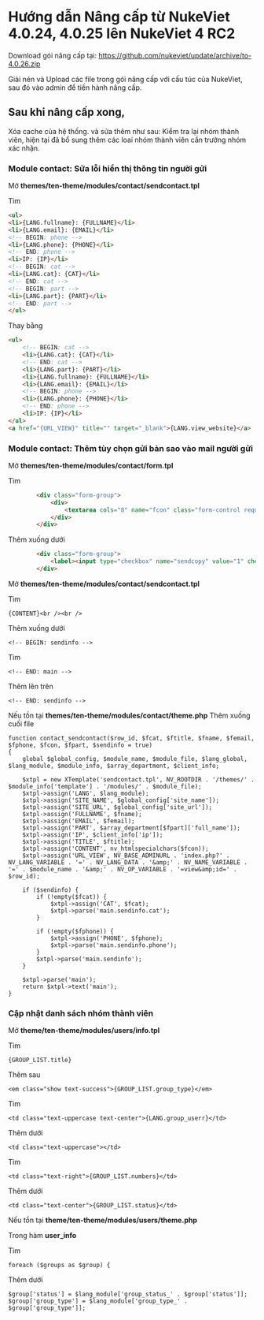# Hướng dẫn Nâng cấp từ NukeViet 4.0.24, 4.0.25 lên NukeViet 4 RC2

Download gói nâng cấp tại: https://github.com/nukeviet/update/archive/to-4.0.26.zip

Giải nén và Upload các file trong gói nâng cấp với cấu túc của NukeViet, sau đó vào admin để tiến hành nâng cấp.

## Sau khi nâng cấp xong, 

Xóa cache của hệ thống. và sửa thêm như sau: Kiểm tra lại nhóm thành viên, hiện tại đã bổ sung thêm các loai nhóm thành viên cần trưởng nhóm xác nhận.


### Module contact: Sửa lỗi hiển thị thông tin người gửi
Mở **themes/ten-theme/modules/contact/sendcontact.tpl**

Tìm
```html
<ul>
<li>{LANG.fullname}: {FULLNAME}</li>
<li>{LANG.email}: {EMAIL}</li>
<!-- BEGIN: phone -->
<li>{LANG.phone}: {PHONE}</li>
<!-- END: phone -->
<li>IP: {IP}</li>
<!-- BEGIN: cat -->
<li>{LANG.cat}: {CAT}</li>
<!-- END: cat -->
<!-- BEGIN: part -->
<li>{LANG.part}: {PART}</li>
<!-- END: part -->
</ul>
```

Thay bằng
```html
<ul>
    <!-- BEGIN: cat -->
    <li>{LANG.cat}: {CAT}</li>
    <!-- END: cat -->
    <li>{LANG.part}: {PART}</li>
    <li>{LANG.fullname}: {FULLNAME}</li>
    <li>{LANG.email}: {EMAIL}</li>
    <!-- BEGIN: phone -->
    <li>{LANG.phone}: {PHONE}</li>
    <!-- END: phone -->
    <li>IP: {IP}</li>
</ul>
<a href="{URL_VIEW}" title="" target="_blank">{LANG.view_website}</a>
```

### Module contact: Thêm tùy chọn gửi bản sao vào mail người gửi
Mở **themes/ten-theme/modules/contact/form.tpl**

Tìm
```html
		<div class="form-group">
            <div>
    			<textarea cols="8" name="fcon" class="form-control required" maxlength="1000" placeholder="{LANG.content}" onkeypress="nv_validErrorHidden(this);" data-mess="{LANG.error_content}"></textarea>
            </div>
		</div>
```
Thêm xuống dưới
```html
        <div class="form-group">
            <label><input type="checkbox" name="sendcopy" value="1" checked="checked" /><span>{LANG.sendcopy}</span></label>
        </div>
```

Mở **themes/ten-theme/modules/contact/sendcontact.tpl**

Tìm
```
{CONTENT}<br /><br />
```
Thêm xuống dưới
```
<!-- BEGIN: sendinfo -->
```
Tìm
```
<!-- END: main -->
```
Thêm lên trên
```
<!-- END: sendinfo -->
```

Nếu tồn tại **themes/ten-theme/modules/contact/theme.php**
Thêm xuống cuối file
```
function contact_sendcontact($row_id, $fcat, $ftitle, $fname, $femail, $fphone, $fcon, $fpart, $sendinfo = true)
{
    global $global_config, $module_name, $module_file, $lang_global, $lang_module, $module_info, $array_department, $client_info;

    $xtpl = new XTemplate('sendcontact.tpl', NV_ROOTDIR . '/themes/' . $module_info['template'] . '/modules/' . $module_file);
    $xtpl->assign('LANG', $lang_module);
    $xtpl->assign('SITE_NAME', $global_config['site_name']);
    $xtpl->assign('SITE_URL', $global_config['site_url']);
    $xtpl->assign('FULLNAME', $fname);
    $xtpl->assign('EMAIL', $femail);
	$xtpl->assign('PART', $array_department[$fpart]['full_name']);
    $xtpl->assign('IP', $client_info['ip']);
    $xtpl->assign('TITLE', $ftitle);
    $xtpl->assign('CONTENT', nv_htmlspecialchars($fcon));
    $xtpl->assign('URL_VIEW', NV_BASE_ADMINURL . 'index.php?' . NV_LANG_VARIABLE . '=' . NV_LANG_DATA . '&amp;' . NV_NAME_VARIABLE . '=' . $module_name . '&amp;' . NV_OP_VARIABLE . '=view&amp;id=' . $row_id);

	if ($sendinfo) {
		if (!empty($fcat)) {
			$xtpl->assign('CAT', $fcat);
			$xtpl->parse('main.sendinfo.cat');
		}

		if (!empty($fphone)) {
			$xtpl->assign('PHONE', $fphone);
			$xtpl->parse('main.sendinfo.phone');
		}
		$xtpl->parse('main.sendinfo');
	}

    $xtpl->parse('main');
    return $xtpl->text('main');
}
```

### Cập nhật danh sách nhóm thành viên
Mở **theme/ten-theme/modules/users/info.tpl**

Tìm
```
{GROUP_LIST.title}
```
Thêm sau
```
<em class="show text-success">{GROUP_LIST.group_type}</em>
```
Tìm
```
<td class="text-uppercase text-center">{LANG.group_userr}</td>
```
Thêm dưới
```
<td class="text-uppercase"></td>
```
Tìm
```
<td class="text-right">{GROUP_LIST.numbers}</td>
```
Thêm dưới
```
<td class="text-center">{GROUP_LIST.status}</td>
```

Nếu tồn tại **theme/ten-theme/modules/users/theme.php**

Trong hàm **user_info**

Tìm
```
foreach ($groups as $group) {
```
Thêm dưới
```
$group['status'] = $lang_module['group_status_' . $group['status']];
$group['group_type'] = $lang_module['group_type_' . $group['group_type']];
```